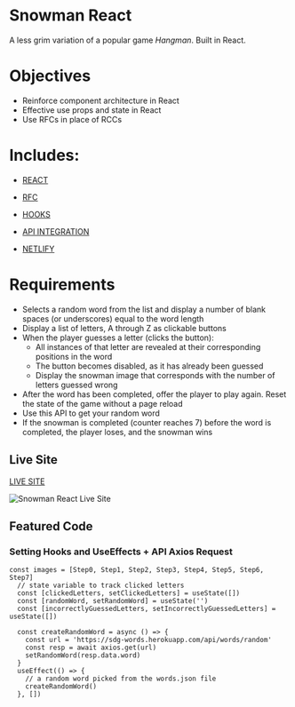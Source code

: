 # Snowman React

A less grim variation of a popular game _Hangman_. Built in React.

# Objectives

- Reinforce component architecture in React
- Effective use props and state in React
- Use RFCs in place of RCCs

# Includes: 

- [REACT](https://reactjs.org/docs/getting-started.html)
- [RFC](https://reactjs.org/docs/components-and-props.html)
- [HOOKS](https://reactjs.org/docs/hooks-intro.html)
- [API INTEGRATION](https://sdg-words.herokuapp.com/api/words/random)

- [NETLIFY](https://docs.netlify.com/?_ga=2.56383019.1272475466.1587169866-1421079835.1583768648)

# Requirements 

- Selects a random word from the list and display a number of blank spaces (or underscores) equal to the word length
- Display a list of letters, A through Z as clickable buttons
- When the player guesses a letter (clicks the button):
  - All instances of that letter are revealed at their corresponding positions in the word
  - The button becomes disabled, as it has already been guessed
  - Display the snowman image that corresponds with the number of letters guessed wrong
- After the word has been completed, offer the player to play again. Reset the state of the game without a page reload
- Use this API to get your random word
- If the snowman is completed (counter reaches 7) before the word is completed, the player loses, and the snowman wins
 
## Live Site

[LIVE SITE](https://snowman-react-austinparvin.netlify.app/)

![Snowman React Live Site](http://g.recordit.co/fPmZ5S93HR.gif)

## Featured Code

### Setting Hooks and UseEffects + API Axios Request

```JSX
const images = [Step0, Step1, Step2, Step3, Step4, Step5, Step6, Step7]
  // state variable to track clicked letters
  const [clickedLetters, setClickedLetters] = useState([])
  const [randomWord, setRandomWord] = useState('')
  const [incorrectlyGuessedLetters, setIncorrectlyGuessedLetters] = useState([])

  const createRandomWord = async () => {
    const url = 'https://sdg-words.herokuapp.com/api/words/random'
    const resp = await axios.get(url)
    setRandomWord(resp.data.word)
  }
  useEffect(() => {
    // a random word picked from the words.json file
    createRandomWord()
  }, [])
 ```
 
